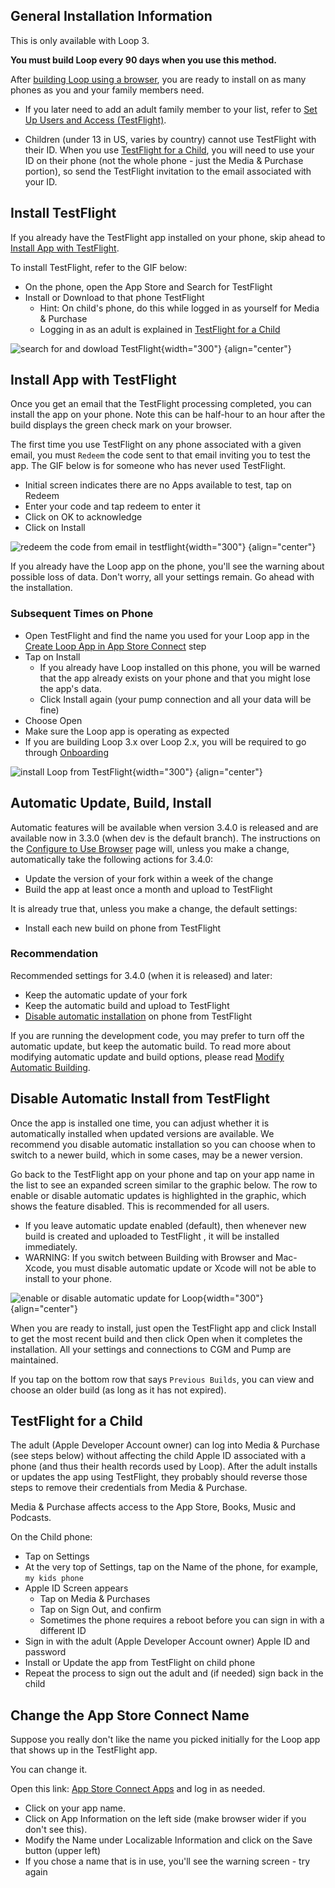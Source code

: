 ## General Installation Information

This is only available with&nbsp;<span translate="no">Loop 3</span>.

**You must build&nbsp;<span translate="no">Loop</span>&nbsp;every 90 days when you use this method.**

After [building&nbsp;<span translate="no">Loop</span>&nbsp;using a browser](../gh-actions/gh-first-time.md#build-loop), you are ready to install on as many phones as you and your family members need.

* If you later need to add an adult family member to your list, refer to [Set Up Users and Access (TestFlight)](../gh-actions/gh-first-time.md#set-up-users-and-access-testflight).

* Children (under 13 in US, varies by country) cannot use&nbsp;<span translate="no">TestFlight</span>&nbsp;with their ID. When you use&nbsp;[<span translate="no">TestFlight</span>&nbsp;for a Child](#testflightfor-a-child), you will need to use your ID on their phone (not the whole phone - just the Media & Purchase portion), so send the&nbsp;<span translate="no">TestFlight</span>&nbsp;invitation to the email associated with your ID.


## Install&nbsp;<span translate="no">TestFlight</span>

If you already have the&nbsp;<span translate="no">TestFlight</span>&nbsp;app installed on your phone, skip ahead to [Install App with&nbsp;<span translate="no">TestFlight</span>](#install-app-withtestflight).

To install&nbsp;<span translate="no">TestFlight</span>, refer to the GIF below:

* On the phone, open the App Store and Search for&nbsp;<span translate="no">TestFlight</span>
* Install or Download to that phone&nbsp;<span translate="no">TestFlight</span>
    * Hint: On child's phone, do this while logged in as yourself for Media & Purchase
    * Logging in as an adult is explained in [<span translate="no">TestFlight</span>&nbsp;for a Child](gh-deploy.md#testflightfor-a-child)

![search for and dowload TestFlight](img/testflight-app-store.gif){width="300"}
{align="center"}


## Install App with&nbsp;<span translate="no">TestFlight</span>

Once you get an email that the&nbsp;<span translate="no">TestFlight</span> processing completed, you can install the app on your phone. Note this can be half-hour to an hour after the build displays the green check mark on your browser.

The first time you use&nbsp;<span translate="no">TestFlight</span>&nbsp;on any phone associated with a given email, you must `Redeem` the code sent to that email inviting you to test the app. The GIF below is for someone who has never used&nbsp;<span translate="no">TestFlight</span>.

* Initial screen indicates there are no Apps available to test, tap on Redeem
* Enter your code and tap redeem to enter it
* Click on OK to acknowledge
* Click on Install

![redeem the code from email in testflight](img/testflight-redeem-code.gif){width="300"}
{align="center"}

If you already have the&nbsp;<span translate="no">Loop</span>&nbsp;app on the phone, you'll see the warning about possible loss of data. Don't worry, all your settings remain. Go ahead with the installation.

### Subsequent Times on Phone

* Open&nbsp;<span translate="no">TestFlight</span>&nbsp;and find the name you used for your&nbsp;<span translate="no">Loop</span>&nbsp;app in the [Create&nbsp;<span translate="no">Loop</span>&nbsp;App in App Store Connect](../gh-actions/gh-first-time.md#create-loop-app-in-app-store-connect) step
* Tap on Install
    * If you already have&nbsp;<span translate="no">Loop</span>&nbsp;installed on this phone, you will be warned that the app already exists on your phone and that you might lose the app's data.
    * Click Install again (your pump connection and all your data will be fine)
* Choose Open
* Make sure the&nbsp;<span translate="no">Loop</span>&nbsp;app is operating as expected
* If you are building&nbsp;<span translate="no">Loop</span>&nbsp;3.x over&nbsp;<span translate="no">Loop</span>&nbsp;2.x, you will be required to go through [Onboarding](../loop-3/onboarding.md)

![install Loop from TestFlight](img/testflight-install-loop.gif){width="300"}
{align="center"}

## Automatic Update, Build, Install

Automatic features will be available when version 3.4.0 is released and are available now in 3.3.0 (when dev is the default branch). The instructions on the [Configure to Use Browser](gh-first-time.md) page will, unless you make a change, automatically take the following actions for 3.4.0:

* Update the version of your fork within a week of the change
* Build the app at least once a month and upload to&nbsp;<span translate="no">TestFlight</span>

It is already true that, unless you make a change, the default settings:

* Install each new build on phone from&nbsp;<span translate="no">TestFlight</span>

### Recommendation

Recommended settings for 3.4.0 (when it is released) and later:

* Keep the automatic update of your fork
* Keep the automatic build and upload to&nbsp;<span translate="no">TestFlight</span>
* [Disable automatic installation](#disable-automatic-install-fromtestflight) on phone from&nbsp;<span translate="no">TestFlight</span>

If you are running the development code, you may prefer to turn off the automatic update, but keep the automatic build. To read more about modifying automatic update and build options, please read [Modify Automatic Building](gh-update.md#modify-automatic-building).

## Disable Automatic Install from&nbsp;<span translate="no">TestFlight</span>

Once the app is installed one time, you can adjust whether it is automatically installed when updated versions are available. We recommend you disable automatic installation so you can choose when to switch to a newer build, which in some cases, may be a newer version.

Go back to the&nbsp;<span translate="no">TestFlight</span>&nbsp;app on your phone and tap on your app name in the list to see an expanded screen similar to the graphic below. The row to enable or disable automatic updates is highlighted in the graphic, which shows the feature disabled. This is recommended for all users.

* If you leave automatic update enabled (default), then whenever new build is created and uploaded to&nbsp;<span translate="no">TestFlight</span>&nbsp;, it will be installed immediately.
* WARNING: If you switch between Building with Browser and Mac-Xcode, you must disable automatic update or Xcode will not be able to install to your phone.

![enable or disable automatic update for Loop](img/testflight-auto-update.png){width="300"}
{align="center"}

When you are ready to install, just open the&nbsp;<span translate="no">TestFlight</span>&nbsp;app and click Install to get the most recent build and then click Open when it completes the installation. All your settings and connections to CGM and Pump are maintained.

If you tap on the bottom row that says `Previous Builds`, you can view and choose an older build (as long as it has not expired).

## <span translate="no">TestFlight</span>&nbsp;for a Child

The adult (Apple Developer Account owner) can log into Media & Purchase (see steps below) without affecting the child&nbsp;<span translate="no">Apple</span>&nbsp;ID associated with a phone (and thus their health records used by&nbsp;<span translate="no">Loop</span>). After the adult installs or updates the app using&nbsp;<span translate="no">TestFlight</span>, they probably should reverse those steps to remove their credentials from Media & Purchase.

Media & Purchase affects access to the App Store, Books, Music and Podcasts.

On the Child phone:

* Tap on Settings
* At the very top of Settings, tap on the Name of the phone, for example, `my kids phone`
* <span translate="no">Apple</span>&nbsp;ID Screen appears
    * Tap on Media & Purchases
    * Tap on Sign Out, and confirm
    * Sometimes the phone requires a reboot before you can sign in with a different ID
* Sign in with the adult (Apple Developer Account owner) <span translate="no">Apple</span>&nbsp;ID and password
* Install or Update the app from&nbsp;<span translate="no">TestFlight</span>&nbsp;on child phone
* Repeat the process to sign out the adult and (if needed) sign back in the child

## Change the App Store Connect Name

Suppose you really don't like the name you picked initially for the&nbsp;<span translate="no">Loop</span>&nbsp;app that shows up in the&nbsp;<span translate="no">TestFlight</span>&nbsp;app.

You can change it.

Open this link: [App Store Connect Apps](https://appstoreconnect.apple.com/apps) and log in as needed.

* Click on your app name.
* Click on App Information on the left side (make browser wider if you don't see this).
* Modify the Name under Localizable Information and click on the Save button (upper left)
* If you chose a name that is in use, you'll see the warning screen - try again

